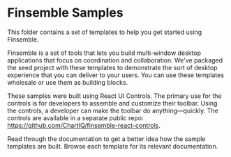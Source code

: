 #  Finsemble Samples

This folder contains a set of templates to help you get started using Finsemble. 

Finsemble is a set of tools that lets you build multi-window desktop applications that focus on coordination and collaboration. We've packaged the seed project with these templates to demonstrate the sort of desktop experience that you can deliver to your users. You can use these templates wholesale or use them as building blocks. 

These samples were built using React UI Controls. The primary use for the controls is for developers to assemble and customize their toolbar. Using the controls, a developer can make the toolbar do anything&mdash;quickly. The controls are available in a separate public repo: https://github.com/ChartIQ/finsemble-react-controls. 

Read through the documentation to get a better idea how the sample templates are built. Browse each template for its relevant documentation. 


